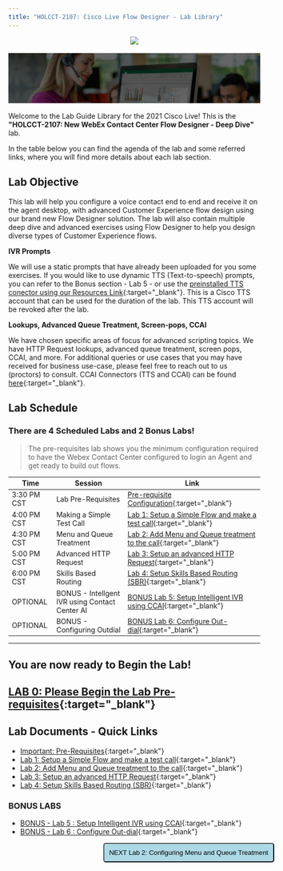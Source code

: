 ```yaml
---
title: "HOLCCT-2107: Cisco Live Flow Designer - Lab Library"
---
```

<p align="center">
  <img src="https://ayankovs-ccp-s3.s3.eu-west-3.amazonaws.com/CiscoLiveLogo.jpg">
</p>

![Banner](images/wxccbanner.jpg)

Welcome to the Lab Guide Library for the 2021 Cisco Live! This is the **"HOLCCT-2107: New WebEx Contact Center Flow Designer - Deep Dive"** lab. 

In the table below you can find the agenda of the lab and some referred links, where you will find more details about each lab section.

## Lab Objective

This lab will help you configure a voice contact end to end and receive it on the agent desktop, with advanced Customer Experience flow design using our brand new Flow Designer solution.
The lab will also contain multiple deep dive and advanced exercises using Flow Designer to help you design diverse types of Customer Experience flows.

**IVR Prompts**

We will use a static prompts that have already been uploaded for you some exercises. If you would like to use dynamic TTS (Text-to-speech) prompts, you can refer to the Bonus section - Lab 5 - or use the [preinstalled TTS conector using our Resources Link](https://cisco.box.com/s/oakd708czpfe0cpcgc3fd08o7ulxd9hw){:target="_blank"}. This is a Cisco TTS account that can be used for the duration of the lab. This TTS account will be revoked after the lab.

**Lookups, Advanced Queue Treatment, Screen-pops, CCAI**

We have chosen specific areas of focus for advanced scripting topics. We have HTTP Request lookups, advanced queue treatment, screen pops, CCAI, and more. For additional queries or use cases that you may have received for business use-case, please feel free to reach out to us (proctors) to consult.
CCAI Connectors (TTS and CCAI) can be found [here](https://cisco.box.com/s/oakd708czpfe0cpcgc3fd08o7ulxd9hw){:target="_blank"}. 

## Lab Schedule

### There are 4 Scheduled Labs and 2 Bonus Labs!

> The pre-requisites lab shows you the minimum configuration required to have the Webex Contact Center configured to login an Agent and get ready to build out flows.

| Time | Session | Link |
| ---- | ------- | ----------------- |
| 3:30 PM CST | Lab Pre-Requisites |  [Pre-requisite Configuration](labslive/prereq.md){:target="_blank"} |
| 4:00 PM CST | Making a Simple Test Call |  [Lab 1: Setup a Simple Flow and make a test call](labslive/lab1.md){:target="_blank"} |
| 4:30 PM CST | Menu and Queue Treatment | [Lab 2: Add Menu and Queue treatment to the call](labslive/lab2.md){:target="_blank"} |
| 5:00 PM CST | Advanced HTTP Request | [Lab 3: Setup an advanced HTTP Request](labslive/lab3.md){:target="_blank"} |
| 6:00 PM CST | Skills Based Routing | [Lab 4: Setup Skills Based Routing (SBR)](labslive/lab4.md){:target="_blank"} |
| OPTIONAL | BONUS - Intellgent IVR using Contact Center AI |  [BONUS Lab 5: Setup Intelligent IVR using CCAI](labslive/lab5.md){:target="_blank"} |
| OPTIONAL | BONUS - Configuring Outdial | [BONUS Lab 6: Configure Out-dial](labslive/lab6.md){:target="_blank"} |


---
## You are now ready to Begin the Lab!
## [LAB 0: Please Begin the Lab Pre-requisites](labslive/prereq.md){:target="_blank"}

## Lab Documents - Quick Links

* [Important: Pre-Requisites](labslive/prereq.md){:target="_blank"}
* [Lab 1: Setup a Simple Flow and make a test call](labslive/lab1.md){:target="_blank"}
* [Lab 2: Add Menu and Queue treatment to the call](labslive/lab2.md){:target="_blank"}
* [Lab 3: Setup an advanced HTTP Request](labslive/lab3.md){:target="_blank"}
* [Lab 4: Setup Skills Based Routing (SBR)](labslive/lab4.md){:target="_blank"}

### BONUS LABS

* [BONUS - Lab 5 : Setup Intelligent IVR using CCAI](labslive/lab5.md){:target="_blank"}
* [BONUS - Lab 6 : Configure Out-dial](labslive/lab6.md){:target="_blank"}


<script>
function nextLab() {window.location.href = "https://wxcctechsummit.github.io/holcct2107/labslive/prereq.html";}
</script>

<div id="button-row">

 <button onclick="nextLab()" style="
  position: absolute;
  right: 200px;
  border-radius: 5px;
  background-color: #add8e6;
  padding: 10px;">NEXT Lab 2: Configuring Menu and Queue Treatment</button>
  
</div>
